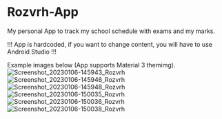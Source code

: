# Rozvrh-App

My personal App to track my school schedule with exams and my marks.

!!! App is hardcoded, if you want to change content, you will have to use Android Studio !!!

Example images below (App supports Material 3 themimg).
![Screenshot_20230106-145943_Rozvrh](https://user-images.githubusercontent.com/26904790/211027647-5801b442-0eba-49ef-8113-457ce3d86063.png)
![Screenshot_20230106-145946_Rozvrh](https://user-images.githubusercontent.com/26904790/211027654-ff9f6e69-0c8e-45d4-ae8a-ffb7e0f135a7.png)
![Screenshot_20230106-145948_Rozvrh](https://user-images.githubusercontent.com/26904790/211027656-563d8881-76da-43b5-aa84-dcf185a7ab52.png)
![Screenshot_20230106-150035_Rozvrh](https://user-images.githubusercontent.com/26904790/211027657-956400b6-96d8-4533-817b-5006604a9a21.png)
![Screenshot_20230106-150036_Rozvrh](https://user-images.githubusercontent.com/26904790/211027659-4168c1e9-0607-4792-8a9a-73b01b24bd3b.png)
![Screenshot_20230106-150038_Rozvrh](https://user-images.githubusercontent.com/26904790/211027662-34511930-9960-4e66-a85a-6205486ef6dc.png)
